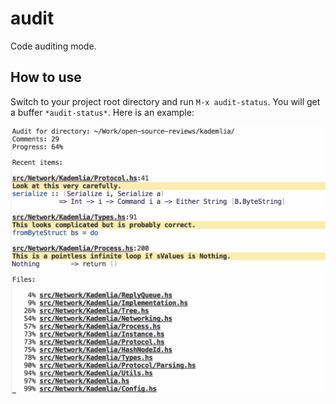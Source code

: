 audit
=====

Code auditing mode.

## How to use

Switch to your project root directory and run `M-x audit-status`. You
will get a buffer `*audit-status*`. Here is an example:

![audit-status](screenshots/audit-status.png)
